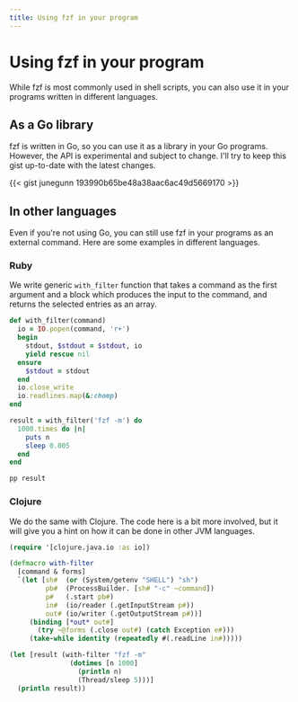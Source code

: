 ```yaml
---
title: Using fzf in your program
---
```


# Using fzf in your program

While fzf is most commonly used in shell scripts, you can also use it in your
programs written in different languages.

## As a Go library

fzf is written in Go, so you can use it as a library in your Go programs.
However, the API is experimental and subject to change. I'll try to keep this
gist up-to-date with the latest changes.

{{< gist junegunn 193990b65be48a38aac6ac49d5669170 >}}

## In other languages

Even if you're not using Go, you can still use fzf in your programs as an
external command. Here are some examples in different languages.

### Ruby

We write generic `with_filter` function that takes a command as the first
argument and a block which produces the input to the command, and returns the
selected entries as an array.

```ruby
def with_filter(command)
  io = IO.popen(command, 'r+')
  begin
    stdout, $stdout = $stdout, io
    yield rescue nil
  ensure
    $stdout = stdout
  end
  io.close_write
  io.readlines.map(&:chomp)
end

result = with_filter('fzf -m') do
  1000.times do |n|
    puts n
    sleep 0.005
  end
end

pp result
```

### Clojure

We do the same with Clojure. The code here is a bit more involved, but it will
give you a hint on how it can be done in other JVM languages.

```clojure
(require '[clojure.java.io :as io])

(defmacro with-filter
  [command & forms]
  `(let [sh#  (or (System/getenv "SHELL") "sh")
         pb#  (ProcessBuilder. [sh# "-c" ~command])
         p#   (.start pb#)
         in#  (io/reader (.getInputStream p#))
         out# (io/writer (.getOutputStream p#))]
     (binding [*out* out#]
       (try ~@forms (.close out#) (catch Exception e#)))
     (take-while identity (repeatedly #(.readLine in#)))))

(let [result (with-filter "fzf -m"
               (dotimes [n 1000]
                 (println n)
                 (Thread/sleep 5)))]
  (println result))
```
